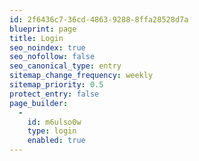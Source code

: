 ```yaml
---
id: 2f6436c7-36cd-4863-9288-8ffa28528d7a
blueprint: page
title: Login
seo_noindex: true
seo_nofollow: false
seo_canonical_type: entry
sitemap_change_frequency: weekly
sitemap_priority: 0.5
protect_entry: false
page_builder:
  -
    id: m6ulso0w
    type: login
    enabled: true
---
```

